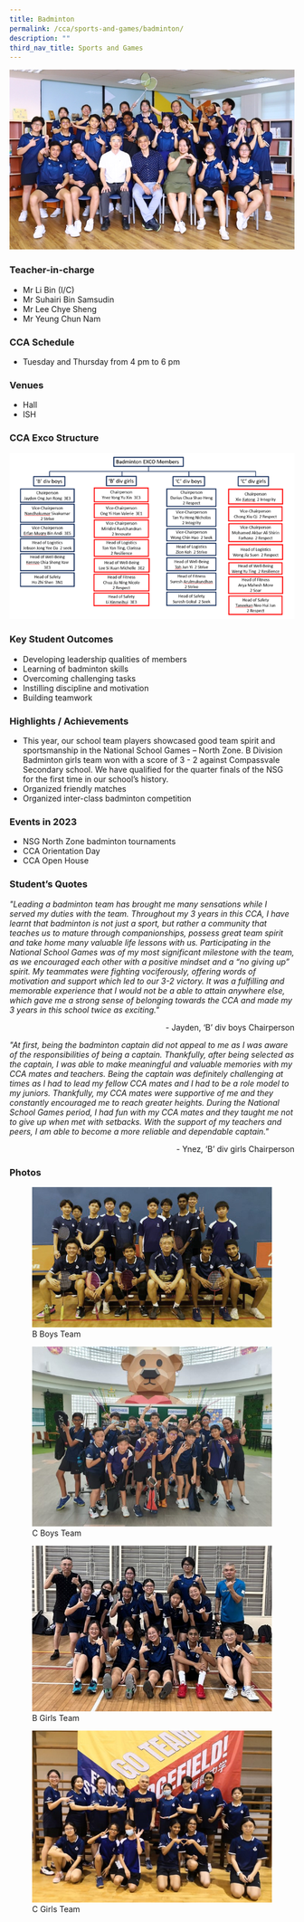 ```yaml
---
title: Badminton
permalink: /cca/sports-and-games/badminton/
description: ""
third_nav_title: Sports and Games
---
```

![](/images/StudDevelopment/CCAs/SportsGames/Badminton/2023/badminton_2023.JPG)

### Teacher-in-charge
* Mr Li Bin (I/C)    
* Mr Suhairi Bin Samsudin
* Mr Lee Chye Sheng
* Mr Yeung Chun Nam   


### CCA Schedule
* Tuesday and Thursday from 4 pm to 6 pm

### Venues
* Hall
* ISH

### CCA Exco Structure

![](/images/StudDevelopment/CCAs/SportsGames/Badminton/2023/exco2023.png)

### Key Student Outcomes

* Developing leadership qualities of members
* Learning of badminton skills
* Overcoming challenging tasks 
* Instilling discipline and motivation 
* Building teamwork  


### Highlights / Achievements

* This year, our school team players showcased good team spirit and sportsmanship in the National School Games – North Zone. B Division Badminton girls team won with a score of 3 - 2 against Compassvale Secondary school. We have qualified for the quarter finals of the NSG for the first time in our school’s history.             
* Organized friendly matches
* Organized inter-class badminton competition   


### Events in 2023

* NSG North Zone badminton tournaments
* CCA Orientation Day   
* CCA Open House              


### Student’s Quotes

*"Leading a badminton team has brought me many sensations while I served my duties with the team. Throughout my 3 years in this CCA, I have learnt that badminton is not just a sport, but rather a community that teaches us to mature through companionships, possess great team spirit and take home many valuable life lessons with us. Participating in the National School Games was of my most significant milestone with the team, as we encouraged each other with a positive mindset and a “no giving up” spirit. My teammates were fighting vociferously, offering words of motivation and support which led to our 3-2 victory. It was a fulfilling and memorable experience that I would not be a able to attain anywhere else, which gave me a strong sense of belonging towards the CCA and made my 3 years in this school twice as exciting."*

<div style="text-align:right">- Jayden, ‘B’ div boys Chairperson</div>

*"At first, being the badminton captain did not appeal to me as I was aware of the responsibilities of being a captain. Thankfully, after being selected as the captain, I was able to make meaningful and valuable memories with my CCA mates and teachers. Being the captain was definitely challenging at times as I had to lead my fellow CCA mates and I had to be a role model to my juniors. Thankfully, my CCA mates were supportive of me and they constantly encouraged me to reach greater heights. During the National School Games period, I had fun with my CCA mates and they taught me not to give up when met with setbacks. With the support of my teachers and peers, I am able to become a more reliable and dependable captain."*

<div style="text-align:right">- Ynez, ‘B’ div girls Chairperson</div>

### Photos

<figure><img src="/images/StudDevelopment/CCAs/SportsGames/Badminton/2023/b_boys_team_1.jpg"><figcaption>B Boys Team</figcaption></figure>

<figure><img src="/images/StudDevelopment/CCAs/SportsGames/Badminton/2023/c_boys_team.jpeg"><figcaption>C Boys Team</figcaption></figure>

<figure><img src="/images/StudDevelopment/CCAs/SportsGames/Badminton/2023/b_girls_team.jpeg"><figcaption>B Girls Team</figcaption></figure>

<figure><img src="/images/StudDevelopment/CCAs/SportsGames/Badminton/2023/c_girls_team.jpeg"><figcaption>C Girls Team</figcaption></figure>